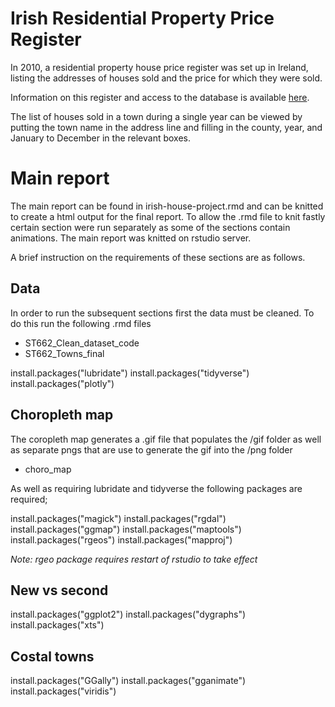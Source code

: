 #  Irish Residential Property Price Register

In 2010, a residential property house price register was set up in Ireland, listing the addresses of houses sold and the price for which they were sold. 

Information on this register and access to the database is available [here](https://www.propertypriceregister.ie/website/npsra/pprweb.nsf/page/ppr-home-en). 

The list of houses sold in a town during a single year can be viewed by putting the town name in the address line and filling in the county, year, and January to December in the relevant boxes.


#  Main report

The main report can be found in irish-house-project.rmd and can be knitted to create a html output for the final report. 
To allow the .rmd file to knit fastly certain section were run separately as some of the sections contain animations.
The main report was knitted on rstudio server.

A brief instruction on the requirements of these sections are as follows.


## Data

In order to run the subsequent sections first the data must be cleaned. To do this run the following .rmd files

- ST662_Clean_dataset_code
- ST662_Towns_final

install.packages("lubridate")
install.packages("tidyverse")
install.packages("plotly")

## Choropleth map

The coropleth map generates a .gif file that populates the /gif folder as well as separate pngs that are use to generate the gif into the /png folder

- choro_map

As well as requiring lubridate and tidyverse the following packages are required;

install.packages("magick")
install.packages("rgdal")
install.packages("ggmap")
install.packages("maptools")
install.packages("rgeos")
install.packages("mapproj")

*Note: rgeo package requires restart of rstudio to take effect*


## New vs second

install.packages("ggplot2")
install.packages("dygraphs")
install.packages("xts")


## Costal towns

install.packages("GGally")
install.packages("gganimate")
install.packages("viridis")
